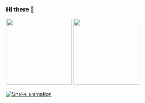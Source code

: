 ### Hi there 👋

<div>
<a href="https://github.com/gustyper">
<img loading="lazy" height="180em" src="https://github-readme-stats.vercel.app/api/top-langs/?username=gustyper&layout=compact&langs_count=7&theme=dracula"/>
<img loading="lazy" height="180em" src="https://github-readme-stats.vercel.app/api?username=gustyper&show_icons=true&theme=dracula&include_all_commits=true&count_private=true"/>
</div>


![Snake animation](https://github.com/seu-usuário-aqui/gustyper/blob/output/github-contribution-grid-snake.svg)
